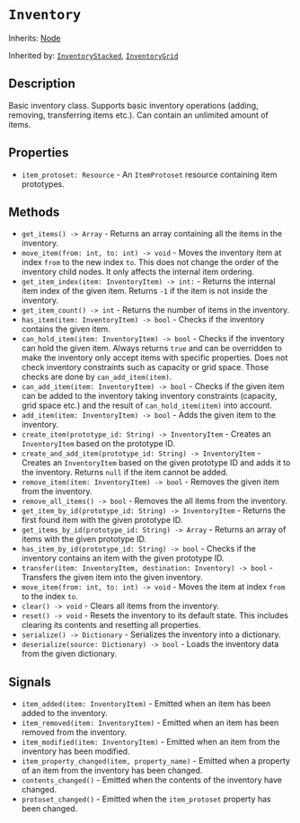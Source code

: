 # `Inventory`

Inherits: [Node](https://docs.godotengine.org/en/stable/classes/class_node.html)

Inherited by: [`InventoryStacked`](./inventory_stacked.md), [`InventoryGrid`](./inventory_grid.md)

## Description

Basic inventory class. Supports basic inventory operations (adding, removing, transferring items etc.). Can contain an unlimited amount of items.

## Properties

* `item_protoset: Resource` - An `ItemProtoset` resource containing item prototypes.

## Methods

* `get_items() -> Array` - Returns an array containing all the items in the inventory.
* `move_item(from: int, to: int) -> void` - Moves the inventory item at index `from` to the new index `to`. This does not change the order of the inventory child nodes. It only affects the internal item ordering.
* `get_item_index(item: InventoryItem) -> int:` - Returns the internal item index of the given item. Returns `-1` if the item is not inside the inventory.
* `get_item_count() -> int` - Returns the number of items in the inventory.
* `has_item(item: InventoryItem) -> bool` - Checks if the inventory contains the given item.
* `can_hold_item(item: InventoryItem) -> bool` - Checks if the inventory can hold the given item. Always returns `true` and can be overridden to make the inventory only accept items with specific properties. Does not check inventory constraints such as capacity or grid space. Those checks are done by `can_add_item(item)`.
* `can_add_item(item: InventoryItem) -> bool` - Checks if the given item can be added to the inventory taking inventory constraints (capacity, grid space etc.) and the result of `can_hold_item(item)` into account.
* `add_item(item: InventoryItem) -> bool` - Adds the given item to the inventory.
* `create_item(prototype_id: String) -> InventoryItem` - Creates an `InventoryItem` based on the prototype ID.
* `create_and_add_item(prototype_id: String) -> InventoryItem` - Creates an `InventoryItem` based on the given prototype ID and adds it to the inventory. Returns `null` if the item cannot be added.
* `remove_item(item: InventoryItem) -> bool` - Removes the given item from the inventory.
* `remove_all_items() -> bool` - Removes the all items from the inventory.
* `get_item_by_id(prototype_id: String) -> InventoryItem` - Returns the first found item with the given prototype ID.
* `get_items_by_id(prototype_id: String) -> Array` - Returns an array of items with the given prototype ID.
* `has_item_by_id(prototype_id: String) -> bool` - Checks if the inventory contains an item with the given prototype ID.
* `transfer(item: InventoryItem, destination: Inventory) -> bool` - Transfers the given item into the given inventory.
* `move_item(from: int, to: int) -> void` - Moves the item at index `from` to the index `to`.
* `clear() -> void` - Clears all items from the inventory.
* `reset() -> void` - Resets the inventory to its default state. This includes clearing its contents and resetting all properties.
* `serialize() -> Dictionary` - Serializes the inventory into a dictionary.
* `deserialize(source: Dictionary) -> bool` - Loads the inventory data from the given dictionary.

## Signals

* `item_added(item: InventoryItem)` - Emitted when an item has been added to the inventory.
* `item_removed(item: InventoryItem)` - Emitted when an item has been removed from the inventory.
* `item_modified(item: InventoryItem)` - Emitted when an item from the inventory has been modified.
* `item_property_changed(item, property_name)` - Emitted when a property of an item from the inventory has been changed.
* `contents_changed()` - Emitted when the contents of the inventory have changed.
* `protoset_changed()` - Emitted when the `item_protoset` property has been changed.
